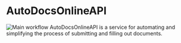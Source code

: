 # AutoDocsOnlineAPI
![Main workflow](https://github.com/Alexey-zaliznuak/AutoDocsOnlineAPI/actions/workflows/main.yml/badge.svg)
AutoDocsOnlineAPI is a service for automating and simplifying
the process of submitting and filling out documents.
